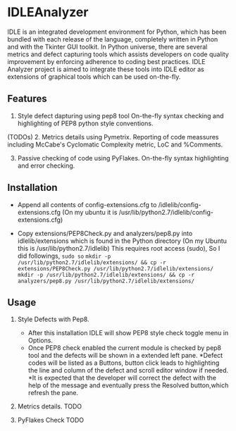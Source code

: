 IDLEAnalyzer
============

IDLE is an integrated development environment for Python, which has been bundled with each release of the language,
completely  written in Python and with the Tkinter GUI toolkit. In Python universe, there are  several metrics and 
defect capturing tools which assists developers on code quality improvement by enforcing adherence to coding best 
practices. IDLE Analyzer project is aimed to integrate these tools into IDLE editor as extensions of graphical tools 
which can be used on-the-fly.  

Features 
--------

1. Style defect dapturing using pep8 tool
  On-the-fly syntax checking and highlighting of PEP8 python style conventions.

 (TODOs)
2. Metrics details using Pymetrix.
   Reporting of code meassures including McCabe's Cyclomatic Complexity metric, LoC and %Comments.

3. Passive checking of code using PyFlakes. 
  On-the-fly syntax highlighting and error checking.


Installation
------------

- Append all contents of config-extensions.cfg to <YourPythonDirectory>/idlelib/config-extensions.cfg
        (On my ubuntu it is /usr/lib/python2.7/idlelib/config-extensions.cfg)
    
- Copy extensions/PEP8Check.py and analyzers/pep8.py into idlelib/extensions
      which is found in the Python directory
      (On my Ubuntu this is /usr/lib/python2.7/idlelib)
      This requires root access (sudo), So I did followings,
        ```sudo so```
        ```mkdir -p /usr/lib/python2.7/idlelib/extensions/ && cp -r extensions/PEP8Check.py /usr/lib/python2.7/idlelib/extensions/```
        ```mkdir -p /usr/lib/python2.7/idlelib/extensions/ && cp -r analyzers/pep8.py /usr/lib/python2.7/idlelib/extensions/```

Usage
-----
1. Style Defects with Pep8.
    * After this installation IDLE will show PEP8 style check toggle menu in Options.
    * Once PEP8 check enabled the current module is checked by pep8 tool and the defects will be shown in a extended left pane. 
    *Defect codes will be listed as a Buttons, button click leads to highlighting the line and column of the defect and scroll editor window if needed. 
    *It is expected that the developer will correct the defect with the help of the message and eventually press the Resolved button,which refresh the pane.

2. Metrics details.
    TODO

3. PyFlakes Check
    TODO

